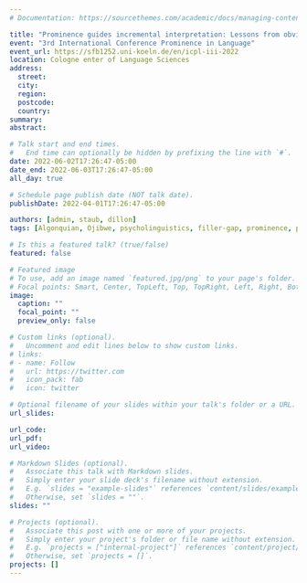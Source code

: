 ```yaml
---
# Documentation: https://sourcethemes.com/academic/docs/managing-content/

title: "Prominence guides incremental interpretation: Lessons from obviation in Ojibwe"
event: "3rd International Conference Prominence in Language"
event_url: https://sfb1252.uni-koeln.de/en/icpl-iii-2022
location: Cologne enter of Language Sciences
address:
  street:
  city:
  region:
  postcode:
  country:
summary:
abstract:

# Talk start and end times.
#   End time can optionally be hidden by prefixing the line with `#`.
date: 2022-06-02T17:26:47-05:00
date_end: 2022-06-03T17:26:47-05:00
all_day: true

# Schedule page publish date (NOT talk date).
publishDate: 2022-04-01T17:26:47-05:00

authors: [admin, staub, dillon]
tags: [Algonquian, Ojibwe, psycholinguistics, filler-gap, prominence, phi-features, obviation]

# Is this a featured talk? (true/false)
featured: false

# Featured image
# To use, add an image named `featured.jpg/png` to your page's folder. 
# Focal points: Smart, Center, TopLeft, Top, TopRight, Left, Right, BottomLeft, Bottom, BottomRight.
image:
  caption: ""
  focal_point: ""
  preview_only: false

# Custom links (optional).
#   Uncomment and edit lines below to show custom links.
# links:
# - name: Follow
#   url: https://twitter.com
#   icon_pack: fab
#   icon: twitter

# Optional filename of your slides within your talk's folder or a URL.
url_slides:

url_code:
url_pdf:
url_video:

# Markdown Slides (optional).
#   Associate this talk with Markdown slides.
#   Simply enter your slide deck's filename without extension.
#   E.g. `slides = "example-slides"` references `content/slides/example-slides.md`.
#   Otherwise, set `slides = ""`.
slides: ""

# Projects (optional).
#   Associate this post with one or more of your projects.
#   Simply enter your project's folder or file name without extension.
#   E.g. `projects = ["internal-project"]` references `content/project/deep-learning/index.md`.
#   Otherwise, set `projects = []`.
projects: []
---
```

